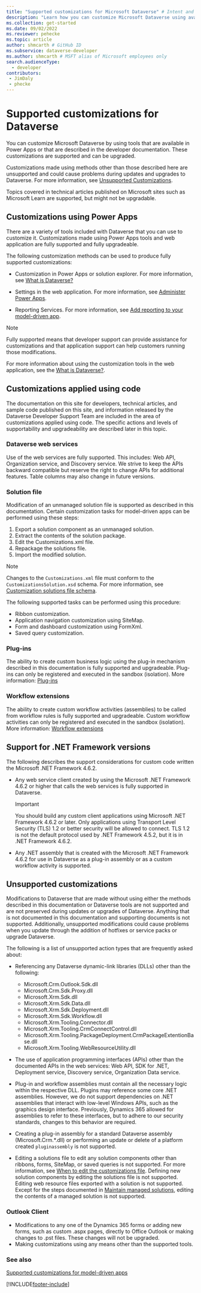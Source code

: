 ```yaml
---
title: "Supported customizations for Microsoft Dataverse" # Intent and product brand in a unique string of 43-59 chars including spaces
description: "Learn how you can customize Microsoft Dataverse using available tools." # 115-145 characters including spaces. This abstract displays in the search result.
ms.collection: get-started
ms.date: 09/02/2022
ms.reviewer: pehecke
ms.topic: article
author: shmcarth # GitHub ID
ms.subservice: dataverse-developer
ms.author: shmcarth # MSFT alias of Microsoft employees only
search.audienceType: 
  - developer
contributors:
 - JimDaly
 - phecke
---
```


# Supported customizations for Dataverse

You can customize Microsoft Dataverse by using tools that are available in Power Apps or that are described in the developer documentation. These customizations are supported and can be upgraded.

Customizations made using methods other than those described here are unsupported and could cause problems during updates and upgrades to Dataverse. For more information, see [Unsupported Customizations](#unsupported-customizations).

Topics covered in technical articles published on Microsoft sites such as Microsoft Learn are supported, but might not be upgradable.

## Customizations using Power Apps

There are a variety of tools included with Dataverse that you can use to customize it. Customizations made using Power Apps tools and web application are fully supported and fully upgradeable.

The following customization methods can be used to produce fully supported customizations:

- Customization in Power Apps or solution explorer. For more information, see [What is Dataverse?](../../maker/data-platform/data-platform-intro.md)

- Settings in the web application. For more information, see [Administer Power Apps](/power-platform/admin/admin-guide).

- Reporting Services. For more information, see [Add reporting to your model-driven app](../../maker/model-driven-apps/add-reporting-to-app.md).

> [!NOTE]
> Fully supported means that developer support can provide assistance for customizations and that application support can help customers running those modifications.

For more information about using the customization tools in the web application, see the [What is Dataverse?](../../maker/data-platform/data-platform-intro.md).


## Customizations applied using code

The documentation on this site for developers, technical articles, and sample code published on this site, and information released by the Dataverse Developer Support Team are included in the area of customizations applied using code. The specific actions and levels of supportability and upgradeability are described later in this topic.

### Dataverse web services

Use of the web services are fully supported. This includes: Web API, Organization service, and Discovery service. We strive to keep the APIs backward compatible but reserve the right to change APIs for additional features. Table columns may also change in future versions.

### Solution file

Modification of an unmanaged solution file is supported as described in this documentation. Certain customization tasks for model-driven apps can be performed using these steps:

1. Export a solution component as an unmanaged solution.
2. Extract the contents of the solution package.
3. Edit the Customizations.xml file.
4. Repackage the solutions file.
5. Import the modified solution.

> [!NOTE]
> Changes to the `Customizations.xml` file must conform to the `CustomizationsSolution.xsd` schema. For more information, see [Customization solutions file schema](customization-solutions-file-schema.md).

The following supported tasks can be performed using this procedure:

- Ribbon customization.
- Application navigation customization using SiteMap.
- Form and dashboard customization using FormXml.
- Saved query customization.

### Plug-ins

The ability to create custom business logic using the plug-in mechanism described in this documentation is fully supported and upgradeable. Plug-ins can only be registered and executed in the sandbox (isolation). More information: [Plug-ins](plug-ins.md)

### Workflow extensions

The ability to create custom workflow activities (assemblies) to be called from workflow rules is fully supported and upgradeable. Custom workflow activities can only be registered and executed in the sandbox (isolation). More information: [Workflow extensions](workflow/workflow-extensions.md)

## Support for .NET Framework versions

The following describes the support considerations for custom code written the Microsoft .NET Framework 4.6.2.

- Any web service client created by using the Microsoft .NET Framework 4.6.2 or higher that calls the web services is fully supported in Dataverse.

    > [!IMPORTANT]
    > You should build any custom client applications using Microsoft .NET Framework 4.6.2 or later. Only applications using Transport Level Security (TLS) 1.2 or better security will be allowed to connect. TLS 1.2 is not the default protocol used by .NET Framework 4.5.2, but it is in .NET Framework 4.6.2.


- Any .NET assembly that is created with the Microsoft .NET Framework 4.6.2 for use in Dataverse as a plug-in assembly or as a custom workflow activity is supported.

## Unsupported customizations

Modifications to Dataverse that are made without using either the methods described in this documentation or Dataverse tools are not supported and are not preserved during updates or upgrades of Dataverse. Anything that is not documented in this documentation and supporting documents is not supported. Additionally, unsupported modifications could cause problems when you update through the addition of hotfixes or service packs or upgrade Dataverse. 

The following is a list of unsupported action types that are frequently asked about:

- Referencing any Dataverse dynamic-link libraries (DLLs) other than the following:

    - Microsoft.Crm.Outlook.Sdk.dll
    - Microsoft.Crm.Sdk.Proxy.dll
    - Microsoft.Xrm.Sdk.dll
    - Microsoft.Xrm.Sdk.Data.dll
    - Microsoft.Xrm.Sdk.Deployment.dll
    - Microsoft.Xrm.Sdk.Workflow.dll
    - Microsoft.Xrm.Tooling.Connector.dll
    - Microsoft.Xrm.Tooling.CrmConnectControl.dll
    - Microsoft.Xrm.Tooling.PackageDeployment.CrmPackageExtentionBase.dll
    - Microsoft.Xrm.Tooling.WebResourceUtility.dll

- The use of application programming interfaces (APIs) other than the documented APIs in the web services: Web API, SDK for .NET, Deployment service, Discovery service, Organization Data service.

- Plug-in and workflow assemblies must contain all the necessary logic within the respective DLL. Plugins may reference some core .NET assemblies. However, we do not support dependencies on .NET assemblies that interact with low-level Windows APIs, such as the graphics design interface. Previously, Dynamics 365 allowed for assemblies to refer to these interfaces, but to adhere to our security standards, changes to this behavior are required.

- Creating a plug-in assembly for a standard Dataverse assembly (Microsoft.Crm.*.dll) or performing an update or delete of a platform created `pluginassembly` is not supported.

- Editing a solutions file to edit any solution components other than ribbons, forms, SiteMap, or saved queries is not supported. For more information, see [When to edit the customizations file](/power-platform/alm/when-edit-customization-file). Defining new solution components by editing the solutions file is not supported. Editing web resource files exported with a solution is not supported. Except for the steps documented in [Maintain managed solutions](/power-platform/alm/maintain-managed-solutions), editing the contents of a managed solution is not supported.

### Outlook Client
- Modifications to any one of the Dynamics 365 forms or adding new forms, such as custom .aspx pages, directly to Office Outlook or making changes to .pst files. These changes will not be upgraded.
- Making customizations using any means other than the supported tools.

### See also

[Supported customizations for model-driven apps](../model-driven-apps/supported-customizations.md)

[!INCLUDE[footer-include](../../includes/footer-banner.md)]
